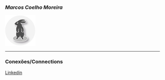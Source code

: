 <!-- Nome -->
### **_Marcos Coelho Moreira_**

<!-- Insere a logo -->
![Logo](./assets/logoAsset.png)

***
<!-- Conexões  -->
### Conexões/Connections

[Linkedin](https://www.linkedin.com/in/marcos-coelho-moreira/)